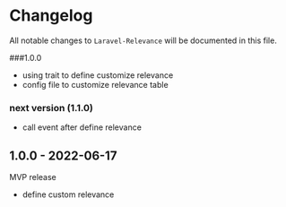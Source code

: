 # Changelog

All notable changes to `Laravel-Relevance` will be documented in this file.

###1.0.0

- using trait to define customize relevance
- config file to customize relevance table

### next version (1.1.0)

- call event after define relevance

## 1.0.0 - 2022-06-17

MVP release

- define custom relevance
